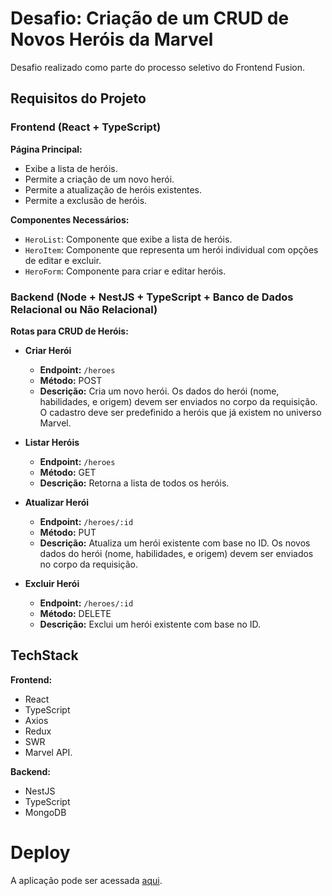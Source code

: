 # Desafio: Criação de um CRUD de Novos Heróis da Marvel
Desafio realizado como parte do processo seletivo do Frontend Fusion.

## Requisitos do Projeto

### Frontend (React + TypeScript)

**Página Principal:**
- Exibe a lista de heróis.
- Permite a criação de um novo herói.
- Permite a atualização de heróis existentes.
- Permite a exclusão de heróis.

**Componentes Necessários:**
- `HeroList`: Componente que exibe a lista de heróis.
- `HeroItem`: Componente que representa um herói individual com opções de editar e excluir.
- `HeroForm`: Componente para criar e editar heróis.

### Backend (Node + NestJS + TypeScript + Banco de Dados Relacional ou Não Relacional)

**Rotas para CRUD de Heróis:**

- **Criar Herói**
  - **Endpoint:** `/heroes`
  - **Método:** POST
  - **Descrição:** Cria um novo herói. Os dados do herói (nome, habilidades, e origem) devem ser enviados no corpo da requisição. O cadastro deve ser predefinido a heróis que já existem no universo Marvel.

- **Listar Heróis**
  - **Endpoint:** `/heroes`
  - **Método:** GET
  - **Descrição:** Retorna a lista de todos os heróis.

- **Atualizar Herói**
  - **Endpoint:** `/heroes/:id`
  - **Método:** PUT
  - **Descrição:** Atualiza um herói existente com base no ID. Os novos dados do herói (nome, habilidades, e origem) devem ser enviados no corpo da requisição.

- **Excluir Herói**
  - **Endpoint:** `/heroes/:id`
  - **Método:** DELETE
  - **Descrição:** Exclui um herói existente com base no ID.

## TechStack

**Frontend:**
- React
- TypeScript
- Axios
- Redux
- SWR
- Marvel API.

**Backend:**
- NestJS
- TypeScript
- MongoDB

# Deploy
A aplicação pode ser acessada [aqui](https://crud-herois-da-marvel-fullstack-lovat.vercel.app).
